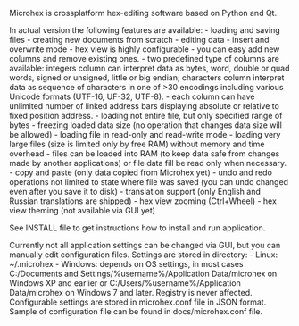 Microhex is crossplatform hex-editing software based on Python and Qt.

In actual version the following features are available:
    -   loading and saving files
    -   creating new documents from scratch
    -   editing data
    -   insert and overwrite mode
    -   hex view is highly configurable - you can easy add new columns and remove existing ones.
    -   two predefined type of columns are available: integers column can interpret data as bytes, word, double or quad words, signed or unsigned, little or big endian; characters column interpret data as sequence of characters in one of >30 encodings including various Unicode formats (UTF-16, UF-32, UTF-8).
    -   each column can have unlimited number of linked address bars displaying absolute or relative to fixed position address.
    -   loading not entire file, but only specified range of bytes
    -   freezing loaded data size (no operation that changes data size will be allowed)
    -   loading file in read-only and read-write mode
    -   loading very large files (size is limited only by free RAM) without memory and time overhead
    -   files can be loaded into RAM (to keep data safe from changes made by another applications) or file data fill be read only when necessary.
    -   copy and paste (only data copied from Microhex yet)
    -   undo and redo operations not limited to state where file was saved (you can undo changed even after you save it to disk)
    -   translation support (only English and Russian translations are shipped)
    -   hex view zooming (Ctrl+Wheel)
    -   hex view theming (not available via GUI yet)

See INSTALL file to get instructions how to install and run application.

Currently not all application settings can be changed via GUI, but you can manually edit configuration files.  Settings are stored in directory:
    -   Linux: ~/.microhex
    -   Windows: depends on OS settings, in most cases C:/Documents and Settings/%username%/Application Data/microhex on Windows XP and earlier or C:/Users/%username%/Application Data/microhex on Windows 7 and later. Registry is never affected.
Configurable settings are stored in microhex.conf file in JSON format. Sample of configuration file can be found in docs/microhex.conf file.
